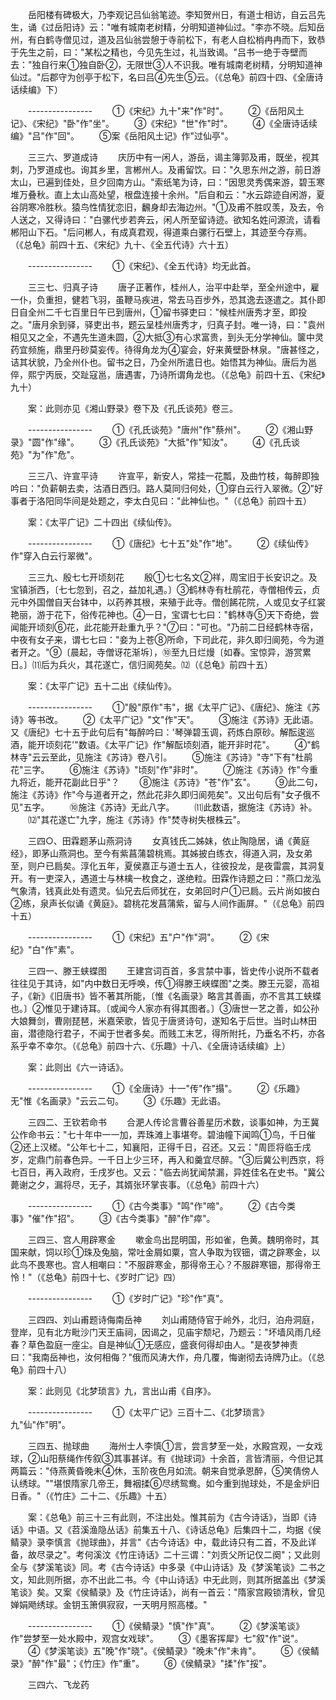 <!-- { "loadSidebar": true } -->
　　岳阳楼有碑极大，乃李观记吕仙翁笔迹。李知贺州日，有道士相访，自云吕先生，诵《过岳阳诗》云："唯有城南老树精，分明知道神仙过。"李亦不晓。后知岳州，有白鹤寺僧见过，道及吕仙翁尝憩于寺前松下，有老人自松梢冉冉而下，致恭于先生之前，曰："某松之精也，今见先生过，礼当致谒。"吕书一绝于寺壁而去："独自行来①独自卧②，无限世③人不识我。唯有城南老树精，分明知道神仙过。"后郡守为创亭于松下，名曰吕④先生⑤云。（《总龟》前四十四、《全唐诗话续编》下） 

　　---------------- 
　　①《宋纪》九十"来"作"时"。 
　　②《岳阳风土记》、《宋纪》"卧"作"坐"。 
　　③《宋纪》"世"作"时"。 
　　④《全唐诗话续编》"吕"作"回"。 
　　⑤案《岳阳风土记》作"过仙亭"。 

　　三三六、罗道成诗 
　　庆历中有一闲人，游岳，谒主簿郭及甫，既坐，视其刺，乃罗道成也。询其乡里，言郴州人。及甫留饮。曰："久思东州之游，前日游太山，已遍到佳处，旦夕回南方山。"索纸笔为诗，曰："因思灵秀偶来游，碧玉寒堆万叠秋。直上太山高处望，根盘连接十余州。"后自和云："水云踪迹自闲游，夏谷阴寒冷胜秋。猿鸟性情犹恋旧，飜身却去海边州。"①及甫不胜叹羡，及去，令人送之，又得诗曰："白骡代步若奔云，闲人所至留诗迹。欲知名姓问源流，请看郴阳山下石。"后问郴人，有成真君观，得道乘白骡行石壁上，其迹至今存焉。（《总龟》前四十五、《宋纪》九十、《全五代诗》六十五） 

　　---------------- 
　　①《宋纪》、《全五代诗》均无此首。 

　　三三七、归真子诗 
　　唐子正著作，桂州人，治平中赴举，至全州途中，雇一仆，负重担，健若飞羽，虽鞭马疾进，常去马百步外，恐其逸去逐遣之。其仆即日自全州二千七百里日午已到唐州，①留书驿吏曰："候桂州唐秀才至，即投之。"唐月余到驿，驿吏出书，题云呈桂州唐秀才，归真子封。唯一诗，曰："袁州相见又之全，不遇先生道未圆，②大抵③有心求富贵，到头无分学神仙。箧中灵药宜频施，鼎里丹砂莫妄传。待得角龙为④宴会，好来黄壁卧林泉。"唐甚怪之，诘其状貌，乃全州仆也。留书之日，乃全州所遣日也。始悟其为神仙。唐后为邕倅，熙宁丙辰，交趾寇邕，唐遇害，乃诗所谓角龙也。（《总龟》前四十五、《宋纪》九十） 

　　案：此则亦见《湘山野录》卷下及《孔氏谈苑》卷三。 

　　---------------- 
　　①《孔氏谈苑》"唐州"作"蔡州"。 
　　②《湘山野录》"圆"作"缘"。 
　　③《孔氏谈苑》"大抵"作"知汝"。 
　　④《孔氏谈苑》"为"作"危"。 

　　三三八、许宣平诗 
　　许宣平，新安人，常挂一花瓢，及曲竹枝，每醉即独吟曰："负薪朝去卖，沽酒日西归。路人莫同归何处，①穿白云行入翠微。②"好事者于洛阳同华间是处题之，李太白见曰："此神仙也。"（《总龟》前四十五） 

　　案：《太平广记》二十四出《续仙传》。 

　　---------------- 
　　①《唐纪》七十五"处"作"地"。 
　　②《续仙传》作"穿入白云行翠微"。 

　　三三九、殷七七开顷刻花 
　　殷①七七名文②祥，周宝旧于长安识之。及宝镇浙西，〔七七忽到，召之，益加礼遇。〕③鹤林寺有杜鹃花，寺僧相传云，贞元中外国僧自天台钵中，以药养其根，来殖于此寺。僧创餙花院，人或见女子红裳艳丽，游于花下，俗传花神也。④一日，宝谓七七曰："鹤林寺⑤天下奇绝，尝闻能开顷刻⑥花，此花能开赴重九乎？"⑦曰："可也。"乃前二日经鹤林寺宿，中夜有女子来，谓七七曰："妾为上苍⑧所命，下司此花，非久即归阆苑，今为道者开之。"⑨〔晨起，寺僧讶花渐坼〕，⑩至九日烂熳〔如春。宝惊异，游赏累日。〕⑾后为兵火，其花遂亡，信归阆苑矣。⑿（《总龟》前四十五） 

　　案：《太平广记》五十二出《续仙传》。 

　　---------------- 
　　①"殷"原作"韦"，据《太平广记》、《唐纪》、施注《苏诗》等书改。 
　　②《太平广记》"文"作"天"。 
　　③施注《苏诗》无此语。又《唐纪》七十五于此句后有"每醉吟曰：'琴弹碧玉调，药炼白原砂。解酝逡巡酒，能开顷刻花'"数语。《太平广记》作"解酝顷刻酒，能开非时花"。 
　　④"鹤林寺"云云至此，见施注《苏诗》卷八引。 
　　⑤施注《苏诗》"寺"下有"杜鹃花"三字。 
　　⑥施注《苏诗》"顷刻"作"非时"。 
　　⑦施注《苏诗》作"今重九将近，能开花副此日乎"？ 
　　⑧施注《苏诗》"苍"作"玄"。 
　　⑨此二句，施注《苏诗》作"今与道者开之，然此花非久即归阆苑矣"。又出句后有"女子俄不见"五字。 
　　⑩施注《苏诗》无此八字。 
　　⑾此数语，据施注《苏诗》补。 
　　⑿"其花遂亡"九字，施注《苏诗》作"焚寺树失根株云"。 

　　三四○、田霖题茅山燕洞诗 
　　女真钱氏二姊妹，依止陶隐居，诵《黄庭经》，即茅山燕洞也。至今有紫菖蒲碧桃焉。其姊披白练衣，得道入洞，及女弟至，则户已扃矣。淳化五年，夏侯嘉正与道士五人，往彼投龙，是夜雷震，其洞复开。有一吏深入，遇道士与林檎一枚食之，遂绝粒。田霖作诗题之曰："燕口龙泓气象清，钱真此处有遗灵。仙兄去后师犹在，女弟回时户①已扃。云片尚如披白②练，泉声长似诵《黄庭》。碧桃花发菖蒲紫，留与人间作画屏。"（《总龟》前四十五） 

　　---------------- 
　　①《宋纪》五"户"作"洞"。 
　　②《宋纪》"白"作"素"。 

　　三四一、滕王蛱蝶图 
　　王建宫词百首，多言禁中事，皆史传小说所不载者往往见于其诗，如"内中数日无呼唤，传①得滕王峡蝶图"之类。滕王元婴，高祖子，《新》《旧唐书》皆不著其所能，〔惟《名画录》略言其善画，亦不言其工蛱蝶也。〕②惟见于建诗耳。〔或闻今人家亦有得其图者。〕③唐世一艺之善，如公孙大娘舞剑，曹刚琵琶，米嘉荣歌，皆见于唐贤诗句，遂知名于后世。当时山林田亩，潜德隐行君子，不闻于世者多矣。而贱工末艺，得所附托，乃垂名不朽，亦各系乎幸不幸尔。（《总龟》前四十六、《乐趣》十八、《全唐诗话续编》上） 

　　案：此则出《六一诗话》。 

　　---------------- 
　　①《全唐诗》十一"传"作"搨"。 
　　②《乐趣》无"惟《名画录》"云云二句。 
　　③《乐趣》无此语。 

　　三四二、王钦若命书 
　　合淝人传论言曹谷善星历术数，谈事如神，为王冀公作命书云："七十年中一一加，弄珠滩上事堪夸。碧油幢下闻鸣①鸟，千日催②还上汉槎。"公年七十二，知襄阳，正得千日，召还。又云："周匝将临壬戌岁，定鼎门前春色异。一千日上少三环，再入和羹宜尽醉。"③后冀公判西京，将七百日，再入政府，壬戌岁也。又云："临去尚犹闻禁漏，异姓佳名在史书。"冀公薨谢之夕，漏将尽，无子，其婿张环掌丧事。（《总龟》前四十六） 

　　---------------- 
　　①《古今类事》"鸣"作"啼"。 
　　②《古今类事》"催"作"招"。 
　　③《古今类事》"醉"作"瘁"。 

　　三四三、宫人用辟寒金 
　　嗽金鸟出昆明国，形如雀，色黄。魏明帝时，其国来献，饲以珍①珠及兔脑，常吐金屑如粟，宫人争取为钗钿，谓之辟寒金，以此鸟不畏寒也。宫人相嘲曰："不服辟寒金，那得帝王心？不服辟寒钿，那得帝王怜！"（《总龟》前四十七、《岁时广记》四） 

　　---------------- 
　　①《岁时广记》"珍"作"真"。 

　　三四四、刘山甫题诗侮南岳神 
　　刘山甫随侍官于岭外，北归，泊舟洞庭，登岸，见有北方毗沙门天王庙祠，因谒之，见庙宇颓圮，乃题云："坏墙风雨几经春？草色盈庭一座尘。自是神仙①无感应，盛衰何得却由人。"是夜梦神责曰："我南岳神也，汝何相侮？"俄而风涛大作，舟几覆，悔谢彻去诗牌乃止。（《总龟》前四十八） 

　　案：此则见《北梦琐言》九，言出山甫《自序》。 

　　---------------- 
　　①《太平广记》三百十二、《北梦琐言》九"仙"作"明"。 

　　三四五、抛球曲 
　　海州士人李慎①言，尝言梦至一处，水殿宫观，一女戏球，②山阳蔡绳作传叙③其事甚详。有《抛球词》十余首，言皆清丽，今但记其两篇云："侍燕黄昏晚未④休，玉阶夜色月如流。朝来自觉承恩醉，⑤笑倩傍人认绣球。""堪恨隋家几帝王，舞裀揉⑥尽绣鸳鸯。如今重到抛球处，不是金炉旧日香。"（《竹庄》二十二、《乐趣》十五） 

　　案：《总龟》前三十三有此则，不注出处。惟其前为《古今诗话》，当即《诗话》中语。又《苕溪渔隐丛话》前集五十八、《诗话总龟》后集四十二，均据《侯鲭录》录李慎言《抛球曲》，并言"《古今诗话》中，载此诗只有二首，不及此详备，故尽录之"。考何溪汶《竹庄诗话》二十三谓："刘贡父所记仅二阕"；又此则全与《梦溪笔谈》同。考《古今诗话》中多录《中山诗话》及《梦溪笔谈》二书之文，知此则所据，亦不出此二书。今《中山诗话》中无此则，则其所据盖出《梦溪笔谈》矣。又案《侯鲭录》及《竹庄诗话》，尚有一首云："隋家宫殿锁清秋，曾见婵娟飏绣球。金钥玉箫俱寂寂，一天明月照高楼。" 

　　---------------- 
　　①《侯鲭录》"慎"作"真"。 
　　②《梦溪笔谈》作"尝梦至一处水殿中，观宫女戏球"。 
　　③《墨客挥犀》七"叙"作"说"。 
　　④《梦溪笔谈》五"晚"作"晓"。《侯鲭录》"晚未"作"未肯"。 
　　⑤《侯鲭录》"醉"作"最"；《竹庄》作"重"。 
　　⑥《侯鲭录》"揉"作"挼"。 

　　三四六、飞龙药 
